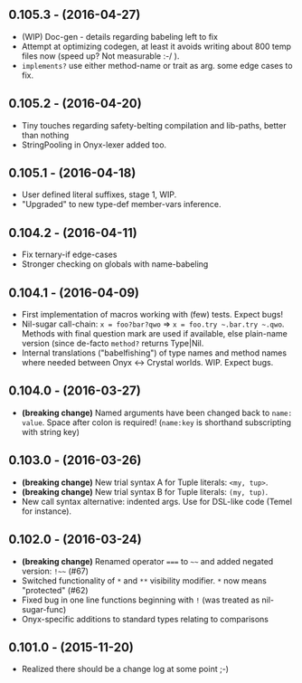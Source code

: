## 0.105.3 - (2016-04-27) ##

* (WIP) Doc-gen - details regarding babeling left to fix
* Attempt at optimizing codegen, at least it avoids writing about 800 temp files now (speed up? Not measurable :-/ ).
* `implements?` use either method-name or trait as arg. some edge cases to fix.


## 0.105.2 - (2016-04-20) ##

* Tiny touches regarding safety-belting compilation and lib-paths, better than nothing
* StringPooling in Onyx-lexer added too.

## 0.105.1 - (2016-04-18) ##

* User defined literal suffixes, stage 1, WIP.
* "Upgraded" to new type-def member-vars inference.


## 0.104.2 - (2016-04-11) ##

* Fix ternary-if edge-cases
* Stronger checking on globals with name-babeling


## 0.104.1 - (2016-04-09) ##

* First implementation of macros working with (few) tests. Expect bugs!
* Nil-sugar call-chain: `x = foo?bar?qwo` => `x = foo.try ~.bar.try ~.qwo`. Methods with final question mark are used if available, else plain-name version (since de-facto `method?` returns Type|Nil.
* Internal translations ("babelfishing") of type names and method names where needed between Onyx <-> Crystal worlds. WIP. Expect bugs.


## 0.104.0 - (2016-03-27) ##

* **(breaking change)** Named arguments have been changed back to `name: value`. Space after colon is required! (`name:key` is shorthand subscripting with string key)


## 0.103.0 - (2016-03-26) ##

* **(breaking change)** New trial syntax A for Tuple literals: `<my, tup>`.
* **(breaking change)** New trial syntax B for Tuple literals: `(my, tup)`.
* New call syntax alternative: indented args. Use for DSL-like code (Temel for instance).


## 0.102.0 - (2016-03-24) ##

* **(breaking change)** Renamed operator `===` to `~~` and added negated version: `!~~` (#67)
* Switched functionality of `*` and `**` visibility modifier. `*` now means "protected" (#62)
* Fixed bug in one line functions beginning with `!` (was treated as nil-sugar-func)
* Onyx-specific additions to standard types relating to comparisons


## 0.101.0 - (2015-11-20) ##
* Realized there should be a change log at some point ;-)
